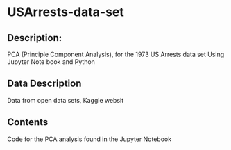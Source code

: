 # USArrests-data-set
## Description:
PCA (Principle Component Analysis), for the 1973 US Arrests data set
Using Jupyter Note book and Python
## Data Description
Data from open data sets, Kaggle websit
## Contents
Code for the PCA analysis found in the Jupyter Notebook
